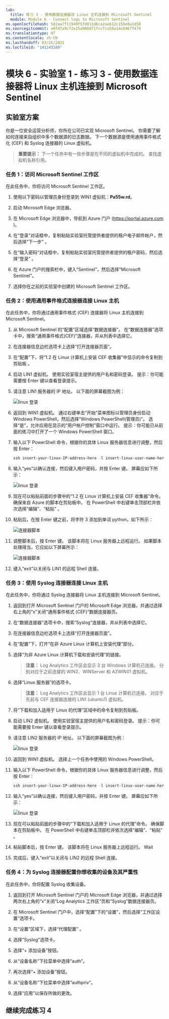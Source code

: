 ```yaml
---
lab:
  title: 练习 3 - 使用数据连接器将 Linux 主机连接到 Microsoft Sentinel
  module: Module 6 - Connect logs to Microsoft Sentinel
ms.openlocfilehash: 5d2aa7f11949f5fd011d6ca2ae612c158e8a1d58
ms.sourcegitcommit: e0fd7a9cf2e15a900d71fccfca58a14cb967f474
ms.translationtype: HT
ms.contentlocale: zh-CN
ms.lasthandoff: 03/25/2022
ms.locfileid: "141143189"
---
```

# <a name="module-6---lab-1---exercise-3---connect-linux-hosts-to-microsoft-sentinel-using-data-connectors"></a>模块 6 - 实验室 1 - 练习 3 - 使用数据连接器将 Linux 主机连接到 Microsoft Sentinel

## <a name="lab-scenario"></a>实验室方案

你是一位安全运营分析师，你所在公司已实现 Microsoft Sentinel。 你需要了解如何连接来自组织中多个数据源的日志数据。 下一个数据源是使用通用事件格式化 (CEF) 和 Syslog 连接器的 Linux 虚拟机。


>**重要提示：** 下一个任务中有一些步骤是在不同的虚拟机中完成的。 查找虚拟机名称引用。

### <a name="task-1-access-the-microsoft-sentinel-workspace"></a>任务 1：访问 Microsoft Sentinel 工作区

在此任务中，你将访问 Microsoft Sentinel 工作区。

1. 使用以下密码以管理员身份登录到 WIN1 虚拟机：**Pa55w.rd**。  

1. 启动 Microsoft Edge 浏览器。

1. 在 Microsoft Edge 浏览器中，导航到 Azure 门户 (https://portal.azure.com )。

1. 在“登录”对话框中，复制粘贴实验室托管提供者提供的租户电子邮件帐户，然后选择“下一步”  。

1. 在“输入密码”对话框中，复制粘贴实验室托管提供者提供的租户密码，然后选择“登录”  。

1. 在 Azure 门户的搜索栏中，键入“Sentinel”，然后选择“Microsoft Sentinel”。

1. 选择你在之前的实验室中创建的 Microsoft Sentinel 工作区。


### <a name="task-2-connect-a-linux-host-using-the-common-event-format-connector"></a>任务 2：使用通用事件格式连接器连接 Linux 主机

在此任务中，你将通过通用事件格式 (CEF) 连接器将 Linux 主机连接到 Microsoft Sentinel。

1. 从 Microsoft Sentinel 的“配置”区域选择“数据连接器”。 在“数据连接器”选项卡中，搜索“通用事件格式(CEF)”连接器，并从列表中选择它。

1. 在连接器信息边栏选项卡上选择“打开连接器页面”。

1. 在“配置”下，将“1.2 在 Linux 计算机上安装 CEF 收集器”中显示的命令复制到剪贴板 。

1. 启动 LIN1 虚拟机。 使用实验室宿主提供的用户名和密码登录。 提示：你可能需要按 Enter 键以查看登录提示。 

1. 请注意 LIN1 服务器的 IP 地址。 以下面的屏幕截图为例：

    ![linux 登录](../Media/LinuxLoginExample.png)

1. 返回到 WIN1 虚拟机。 通过右键单击“开始”菜单图标以管理员身份启动 Windows PowerShell，然后选择“Windows PowerShell(管理员)”。 选择“是”，允许应用在显示的“用户帐户控制”窗口中运行。 提示：你可能已从前面的练习中打开了一个 Windows PowerShell 窗口。

1. 输入以下 PowerShell 命令，根据你的具体 Linux 服务器信息进行调整，然后按 Enter：

    ```PowerShell
    ssh insert-your-linux-IP-address-here -l insert-linux-user-name-here
    ```

1. 输入“yes”以确认连接，然后键入用户密码，并按 Enter 键。 屏幕应如下所示：

    ![linux 登录](../Media/PSconnectLinux.png)

1. 现在可以粘贴前面的步骤中的“1.2 在 Linux 计算机上安装 CEF 收集器”命令。 确保来自 Azure 的脚本在剪贴板中。 在 PowerShell 中右键单击顶部栏并依次选择“编辑”、“粘贴” 。 

1. 粘贴后，在按 Enter 键之前，将字符 3 添加到单词 python，如下所示：

    ![连接器脚本](../Media/ConnectorScript.png)


1. 调整脚本后，按 Enter 键。 该脚本将在 Linux 服务器上远程运行。 如果脚本处理得当，它应如以下屏幕所示：

    ![连接器脚本](../Media/LinuxConnected.png)

1. 键入“exit”以关闭与 LIN1 的远程 Shell 连接。


### <a name="task-3-connect-a-linux-host-using-the-syslog-connector"></a>任务 3：使用 Syslog 连接器连接 Linux 主机

在此任务中，你将通过 Syslog 连接器将 Linux 主机连接到 Microsoft Sentinel。

1. 返回到打开 Microsoft Sentinel 门户的 Microsoft Edge 浏览器，并通过选择右上角的“x”关闭“通用事件格式 (CEF)”数据连接器页。 

1. 在“数据连接器”选项卡中，搜索“Syslog”连接器，并从列表中选择它。

1. 在连接器信息边栏选项卡上选择“打开连接器页面”。

1. 在“配置”下，打开“在非 Azure Linux 计算机上安装代理”部分。

1. 选择“为非 Azure Linux 计算机下载和安装代理”的链接。 

    >**注意：** Log Analytics 工作区会显示 3 台 Windows 计算机已连接。 分别对应于之前连接的 WIN2、WINServer 和 AZWIN01 虚拟机。

1. 选择“Linux 服务器”的选项卡。

    >**注意：** Log Analytics 工作区会显示 1 台 Linux 计算机已连接。 对应于先前与 CEF 连接器连接的 LIN1 (ubuntu1) 虚拟机。

1. 将“下载和加入适用于 Linux 的代理”区域中的命令复制到剪贴板。

1. 启动 LIN2 虚拟机。 使用实验室宿主提供的用户名和密码登录。 提示：你可能需要按 Enter 键以查看登录提示。

1. 请注意 LIN2 服务器的 IP 地址。 以下面的屏幕截图为例：

    ![linux 登录](../Media/LinuxLoginExample.png)

1. 返回到 WIN1 虚拟机。 选择上一个任务中使用的 Windows PowerShell。

1. 输入以下 PowerShell 命令，根据你的具体 Linux 服务器信息进行调整，然后按 Enter：

    ```PowerShell
    ssh insert-your-linux-IP-address-here -l insert-linux-user-name-here
    ```

1. 输入“yes”以确认连接，然后键入用户密码，并按 Enter 键。 屏幕应如下所示：

    ![linux 登录](../Media/PSconnectLinux.png)

1. 现在可以粘贴前面的步骤中的“下载和加入适用于 Linux 的代理”命令。 确保脚本在剪贴板中。 在 PowerShell 中右键单击顶部栏并依次选择“编辑”、“粘贴” 。

1. 粘贴脚本后，按 Enter 键。 该脚本将在 Linux 服务器上远程运行。 Wait

1. 完成后，键入“exit”以关闭与 LIN2 的远程 Shell 连接。


### <a name="task-4-configure-the-facilities-you-want-to-collect-and-their-severities-for-the-syslog-connector"></a>任务 4：为 Syslog 连接器配置你想收集的设备及其严重性

在此任务中，你将配置 Syslog 收集设备。

1. 返回到打开 Microsoft Sentinel 门户的 Microsoft Edge 浏览器，并通过选择两次右上角的“x”关闭“Log Analytics 工作区”页和“Syslog”数据连接器页。

1. 在 Microsoft Sentinel 门户中，选择“配置”下的“设置”，然后选择“工作区设置”选项卡。

1. 在“设置”区域下，选择“代理配置” 。

1. 选择“Syslog”选项卡。

1. 选择“+ 添加设备”按钮。

1. 从“设备名称”下拉菜单中选择“auth”。

1. 再次选择“+ 添加设备”按钮。

1. 从“设备名称”下拉菜单中选择“authpriv”。

1. 选择“应用”以保存所做的更改。

## <a name="proceed-to-exercise-4"></a>继续完成练习 4
